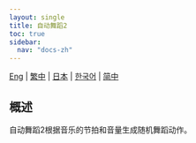 ```yaml
---
layout: single
title: 自动舞蹈2
toc: true
sidebar:
  nav: "docs-zh"
---
```

[Eng](/dancexr/features/autodance2) | [繁中](/tw/dancexr/features/autodance2) | [日本](/jp/dancexr/features/autodance2) | [한국어](/kr/dancexr/features/autodance2) | [简中](/zh/dancexr/features/autodance2)


## 概述
自动舞蹈2根据音乐的节拍和音量生成随机舞蹈动作。
